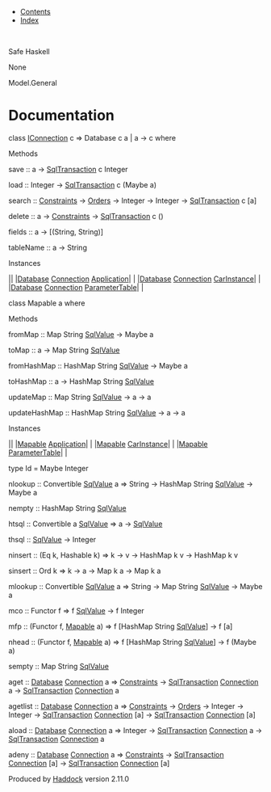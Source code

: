 -   [Contents](index.html)
-   [Index](doc-index.html)

 

Safe Haskell

None

Model.General

Documentation
=============

class [IConnection](Data-SqlTransaction.html#t:IConnection) c =\> Database c a | a -\> c where

Methods

save :: a -\> [SqlTransaction](Data-SqlTransaction.html#t:SqlTransaction) c Integer

load :: Integer -\> [SqlTransaction](Data-SqlTransaction.html#t:SqlTransaction) c (Maybe a)

search :: [Constraints](Data-Database.html#t:Constraints) -\> [Orders](Data-Database.html#t:Orders) -\> Integer -\> Integer -\> [SqlTransaction](Data-SqlTransaction.html#t:SqlTransaction) c [a]

delete :: a -\> [Constraints](Data-Database.html#t:Constraints) -\> [SqlTransaction](Data-SqlTransaction.html#t:SqlTransaction) c ()

fields :: a -\> [(String, String)]

tableName :: a -\> String

Instances

||
|[Database](Model-General.html#t:Database) [Connection](Data-SqlTransaction.html#t:Connection) [Application](Model-Application.html#t:Application)| |
|[Database](Model-General.html#t:Database) [Connection](Data-SqlTransaction.html#t:Connection) [CarInstance](Model-CarInstance.html#t:CarInstance)| |
|[Database](Model-General.html#t:Database) [Connection](Data-SqlTransaction.html#t:Connection) [ParameterTable](Model-ParameterTable.html#t:ParameterTable)| |

class Mapable a where

Methods

fromMap :: Map String [SqlValue](Data-SqlTransaction.html#t:SqlValue) -\> Maybe a

toMap :: a -\> Map String [SqlValue](Data-SqlTransaction.html#t:SqlValue)

fromHashMap :: HashMap String [SqlValue](Data-SqlTransaction.html#t:SqlValue) -\> Maybe a

toHashMap :: a -\> HashMap String [SqlValue](Data-SqlTransaction.html#t:SqlValue)

updateMap :: Map String [SqlValue](Data-SqlTransaction.html#t:SqlValue) -\> a -\> a

updateHashMap :: HashMap String [SqlValue](Data-SqlTransaction.html#t:SqlValue) -\> a -\> a

Instances

||
|[Mapable](Model-General.html#t:Mapable) [Application](Model-Application.html#t:Application)| |
|[Mapable](Model-General.html#t:Mapable) [CarInstance](Model-CarInstance.html#t:CarInstance)| |
|[Mapable](Model-General.html#t:Mapable) [ParameterTable](Model-ParameterTable.html#t:ParameterTable)| |

type Id = Maybe Integer

nlookup :: Convertible [SqlValue](Data-SqlTransaction.html#t:SqlValue) a =\> String -\> HashMap String [SqlValue](Data-SqlTransaction.html#t:SqlValue) -\> Maybe a

nempty :: HashMap String [SqlValue](Data-SqlTransaction.html#t:SqlValue)

htsql :: Convertible a [SqlValue](Data-SqlTransaction.html#t:SqlValue) =\> a -\> [SqlValue](Data-SqlTransaction.html#t:SqlValue)

thsql :: [SqlValue](Data-SqlTransaction.html#t:SqlValue) -\> Integer

ninsert :: (Eq k, Hashable k) =\> k -\> v -\> HashMap k v -\> HashMap k v

sinsert :: Ord k =\> k -\> a -\> Map k a -\> Map k a

mlookup :: Convertible [SqlValue](Data-SqlTransaction.html#t:SqlValue) a =\> String -\> Map String [SqlValue](Data-SqlTransaction.html#t:SqlValue) -\> Maybe a

mco :: Functor f =\> f [SqlValue](Data-SqlTransaction.html#t:SqlValue) -\> f Integer

mfp :: (Functor f, [Mapable](Model-General.html#t:Mapable) a) =\> f [HashMap String [SqlValue](Data-SqlTransaction.html#t:SqlValue)] -\> f [a]

nhead :: (Functor f, [Mapable](Model-General.html#t:Mapable) a) =\> f [HashMap String [SqlValue](Data-SqlTransaction.html#t:SqlValue)] -\> f (Maybe a)

sempty :: Map String [SqlValue](Data-SqlTransaction.html#t:SqlValue)

aget :: [Database](Model-General.html#t:Database) [Connection](Data-SqlTransaction.html#t:Connection) a =\> [Constraints](Data-Database.html#t:Constraints) -\> [SqlTransaction](Data-SqlTransaction.html#t:SqlTransaction) [Connection](Data-SqlTransaction.html#t:Connection) a -\> [SqlTransaction](Data-SqlTransaction.html#t:SqlTransaction) [Connection](Data-SqlTransaction.html#t:Connection) a

agetlist :: [Database](Model-General.html#t:Database) [Connection](Data-SqlTransaction.html#t:Connection) a =\> [Constraints](Data-Database.html#t:Constraints) -\> [Orders](Data-Database.html#t:Orders) -\> Integer -\> Integer -\> [SqlTransaction](Data-SqlTransaction.html#t:SqlTransaction) [Connection](Data-SqlTransaction.html#t:Connection) [a] -\> [SqlTransaction](Data-SqlTransaction.html#t:SqlTransaction) [Connection](Data-SqlTransaction.html#t:Connection) [a]

aload :: [Database](Model-General.html#t:Database) [Connection](Data-SqlTransaction.html#t:Connection) a =\> Integer -\> [SqlTransaction](Data-SqlTransaction.html#t:SqlTransaction) [Connection](Data-SqlTransaction.html#t:Connection) a -\> [SqlTransaction](Data-SqlTransaction.html#t:SqlTransaction) [Connection](Data-SqlTransaction.html#t:Connection) a

adeny :: [Database](Model-General.html#t:Database) [Connection](Data-SqlTransaction.html#t:Connection) a =\> [Constraints](Data-Database.html#t:Constraints) -\> [SqlTransaction](Data-SqlTransaction.html#t:SqlTransaction) [Connection](Data-SqlTransaction.html#t:Connection) [a] -\> [SqlTransaction](Data-SqlTransaction.html#t:SqlTransaction) [Connection](Data-SqlTransaction.html#t:Connection) [a]

Produced by [Haddock](http://www.haskell.org/haddock/) version 2.11.0
